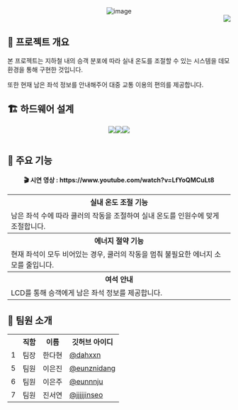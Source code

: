
<div align='center'>
  <img alt="image" src="https://github.com/MetalRoze/IOT_Automatic-air-conditioning-system-according-to-the-number-of-passengers/assets/117638449/98665457-8921-4d7c-bcce-e46e2bfd6240">
</div>

<div align='right'>
<img src="https://img.shields.io/badge/C-A8B9CC?style=flat-square&logo=C&logoColor=white"/>
</div>

<h2> 🏡 프로젝트 개요 </h2>
  <p> 본 프로젝트는 지하철 내의 승객 분포에 따라 실내 온도를 조절할 수 있는 시스템을 데모 환경을 통해 구현한 것입니다. </p>
  <p> 또한 현재 남은 좌석 정보를 안내해주어 대중 교통 이용의 편의를 제공합니다. </p>

<h2> 🏗️ 하드웨어 설계 </h2>
<div align='center'>
  <table>
    <tr>
    <img src="https://github.com/MetalRoze/IOT_Automatic-air-conditioning-system-according-to-the-number-of-passengers/assets/117638449/7a47b431-8390-43c7-98c5-36ded4f56d12">
    </tr>
    <tr>
    <img src="https://github.com/MetalRoze/IOT_Automatic-air-conditioning-system-according-to-the-number-of-passengers/assets/117638449/f90335b3-8e13-43bd-aaa5-13388f19e723">
    </tr>
    <tr>
    <img src="https://github.com/MetalRoze/IOT_Automatic-air-conditioning-system-according-to-the-number-of-passengers/assets/117638449/becac0fc-0bc2-4014-a7d6-5bd4d506f322">
    </tr>
  </table>
</div>

<h2> 🙌 주요 기능 </h2>
<h4 align="center"> 🎬 시연 영상  : https://www.youtube.com/watch?v=LfYoQMCuLt8</h4>
<div align="center">
  <table>
  <tr>
      <th>실내 온도 조절 기능</th>
  </tr>
  <tr>
    <td>
      남은 좌석 수에 따라 쿨러의 작동을 조절하여 실내 온도를 인원수에 맞게 조절합니다. 
    </td>
  </tr>

  <tr>
      <th> 에너지 절약 기능 </th>
  </tr>
  <td>
      현재 좌석이 모두 비어있는 경우, 쿨러의 작동을 멈춰 불필요한 에너지 소모를 줄입니다. 
  </td>

  <tr>
      <th>여석 안내 </th>
  </tr>
  <td>
      LCD를 통해 승객에게 남은 좌석 정보를 제공합니다. 
  </td>

</table>
</div>


<h2> 👫 팀원 소개 </h2>
<div align="center">
   <table>
  <tr>
    <th></th>
    <th>직함</th>
    <th>이름</th>
    <th>깃허브 아이디</th>
  </tr>

  <tr>
    <td>1</td>
    <td>팀장</td>
    <td>한다현</td>
    <td><a href="https://github.com/dahxxn">@dahxxn</td>
  </tr>

  <tr>
    <td>5</td>
    <td>팀원</td>
    <td>이은진</td>
    <td><a href="https://github.com/eunznidang">@eunznidang</td>
  </tr>

  <tr>
    <td>6</td>
    <td>팀원</td>
    <td>이은주</td>
    <td><a href="https://github.com/eunnnju">@eunnnju</td>
  </tr>

  <tr>
    <td>7</td>
    <td>팀원</td>
    <td>진서연</td>
    <td><a href="https://github.com/jjjjjinseo">@jjjjjinseo</td>
  </tr>
</table>
</div>

  


